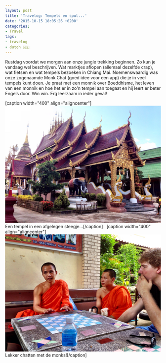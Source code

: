 ```yaml
---
layout: post
title: 'Travelog: Tempels en spul...'
date: '2015-10-15 18:05:26 +0200'
categories:
- Travel
tags:
- travelog
- dutch 🇳🇱
---
```


Rustdag voordat we morgen aan onze jungle trekking beginnen. Zo kun je vandaag wel beschrijven. Wat marktjes aflopen (allemaal dezelfde crap), wat fietsen en wat tempels bezoeken in Chiang Mai. Noemenswaardig was onze zogenaamde Monk Chat (goed idee voor een app) die je in veel tempels kunt doen. Je praat met een monnik over Boeddhisme, het leven van een monnik en hoe het er in zo'n tempel aan toegaat en hij leert er beter Engels door. Win win. Erg leerzaam in ieder geval!

[caption width="400" align="aligncenter"][![Een tempel in een afgelegen steegje...](/images/posts/IMG_3522.jpg "Een tempel in een afgelegen steegje...")](/images/posts/IMG_3522.jpg) Een tempel in een afgelegen steegje...[/caption]   [caption width="400" align="aligncenter"][![Lekker chatten met de monks!](/images/posts/IMG_3523.jpg "Lekker chatten met de monks!")](/images/posts/IMG_3523.jpg) Lekker chatten met de monks![/caption] 
